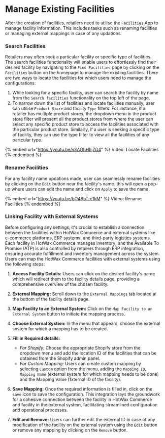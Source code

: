 # Manage Existing Facilities

After the creation of facilities, retailers need to utilise the `Facilities` App to manage facility information. This includes tasks such as renaming facilities or managing external mappings in case of any updations.

### Search Facilities

Retailers may often seek a particular facility or specific type of facilities. The search facilities functionality will enable users to effortlessly find their desired facility by navigating to the `Find Facilities` page by clicking on the `Facilities` button on the homepage to manage the existing facilities. There are two ways to locate the facilities for which users need to manage the configurations:

1. While looking for a specific facility, user can search the facility by name from the `Search facilities` functionality on the top left of the page.
2. To narrow down the list of facilities and locate facilities manually, user can utilise `Product Store` and facility `Type` filters.
   For instance, if a retailer has multiple product stores, the dropdown menu in the product store filter will present all the product stores from where the user can select any specific product store to access the facilities associated with the particular product store.
   Similarly, if a user is seeking a specific type of facility, they can use the type filter to view all the facilities of any partcular type. 
 
{% embed url="https://youtu.be/v3AOhHhjZO4" %}
Video: Locate Facilities
{% endembed %}

### Rename Facilities

For any facility name updations made, user can seamlessly rename facilities by clicking on the `Edit` button near the facility's name. this will open a pop-up where users can edit the name and click on `Apply` to save the name.

{% embed url="https://youtu.be/bO46oT-e1kM" %}
Video: Rename Facilities
{% endembed %}

### Linking Facility with External Systems

Before configuring any settings, it's crucial to establish a connection between the facilities within HotWax Commerce and external systems like e-commerce platforms, ERP systems, and third-party logistics systems. Each facility in HotWax Commerce manages inventory; and the Available To Promise (ATP) is also controlled by retailers through ERP integration, ensuring accurate fulfillment and inventory management across the system. Users can map the HotWax Commerce facilities with external systems using the following steps:

1. **Access Facility Details:** Users can click on the desired facility's name which will redirect them to the facility details page, providing a comprehensive overview of the chosen facility.
2. **External Mapping:** Scroll down to the `External Mappings` tab located at the bottom of the facility details page.
3. **Map Facility to an External System:** Click on the `Map Facility to an External System` button to initiate the mapping process.
4. **Choose External System:** In the menu that appears, choose the external system for which a mapping has to be created.
5. **Fill in Required details:**

      * _For Shopify:_ Choose the appropriate Shopify store from the dropdown menu and add the location ID of the facilities that can be obtained from the Shopify admin panel.
      * _For Custom Mapping:_ Users can create custom mapping by selecting `Custom` option from the menu, adding the `Mapping ID`, `Mapping Name` (external system for which mapping needs to be done) and the Mapping Value (1xternal ID of the facility).

6. **Save Mapping:** Once the required information is filled in, click on the `save` icon to save the configuration. This integration lays the groundwork for a cohesive connection between the facility in HotWax Commerce and facility in the external system, facilitating streamlined configuration and operational processes.
7. **Edit and Remove:** Users can further edit the external ID in case of any modification of the facility on the external system using the `Edit` button or remove any mapping by clicking on the `Remove` button.
